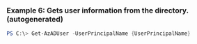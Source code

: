 
### Example 6: Gets user information from the directory. (autogenerated)
```powershell
PS C:\> Get-AzADUser -UserPrincipalName {UserPrincipalName}


